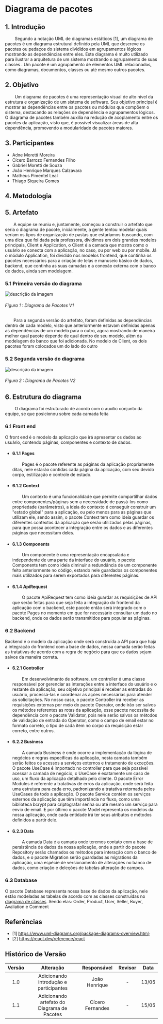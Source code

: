 # Diagrama de pacotes

## 1. Introdução

&emsp;&emsp; Segundo a notação UML de diagramas estáticos [1], um diagrama de pacotes é um diagrama estrutural definido pela UML que descreve os pacotes ou pedaços do sistema divididos em agrupamentos lógicos mostrando as dependências entre eles. Este diagrama é muito utilizado para ilustrar a arquitetura de um sistema mostrando o agrupamento de suas classes . Um pacote é um agrupamento de elementos UML relacionados, como diagramas, documentos, classes ou até mesmo outros pacotes.

## 2. Objetivo

&emsp;&emsp; Um diagrama de pacotes é uma representação visual de alto nível da estrutura e organização de um sistema de software. Seu objetivo principal é mostrar as dependências entre os pacotes ou módulos que compõem o sistema, destacando as relações de dependência e agrupamentos lógicos. O diagrama de pacotes também auxilia na redução de acoplamento entre os pacotes da aplicação, visto que, é possível visualizar áreas de alta dependência, promovendo a modularidade de pacotes maiores.

## 3. Participantes

- Adne Moretti Moreira
- Cícero Barrozo Fernandes Filho
- Gabriel Moretti de Souza
- João Henrique Marques Calzavara
- Matheus Pimentel Leal
- Thiago Siqueira Gomes

## 4. Metodologia

## 5. Artefato

&emsp;&emsp;A equipe se reuniu e, juntamente, começou a construir o artefato que seria o diagrama de pacote, inicialmente, a gente tentou modelar quais seriam os tipos de organização de pastas que estaríamos buscando, com uma dica que foi dada pela professora, dividimos em dois grandes modelos principais, Client e Application, o Client é a camada que mostra como o usuário se conecta com a aplicação, no caso, ou por web ou por mobile. Já o módulo Application, foi dividido nos modelos frontend, que continha os pacotes necessários para a criação de telas e manuseio básico de dados, backend, que continha as suas camadas e a conexão externa com o banco de dados, ainda sem modelagem.

### 5.1 Primeira versão do diagrama

<div style="display: center; align-items: center;">
  <img src="Assets/diagramas/PacotesV1.png" alt="descrição da imagem" style="margin-right: 20px;"/>
  <div style="flex-grow: 1;">
    <h6 style="text-align: flex;">
    Figura 1 : Diagrama de Pacotes V1
    </h6>
  </div>
</div>

&emsp;&emsp;Para a segunda versão do artefato, foram definidas as dependências dentro de cada modelo, visto que anteriormente estavam definidas apenas as dependências de um modelo para o outro, agora mostrando de maneira melhor qual pacote depende de qual dentro de seu modelo, além da modelagem do banco que foi adicionada. No modelo de Client, os dois pacotes foram colocados um do lado do outro

### 5.2 Segunda versão do diagrama

<div style="display: center; align-items: center;">
  <img src="Assets/diagramas/PacotesV2.png" alt="descrição da imagem" style="margin-right: 20px;"/>
  <div style="flex-grow: 1;">
    <h6 style="text-align: flex;">
    Figura 2 : Diagrama de Pacotes V2
    </h6>
  </div>
</div>

## 6. Estrutura do diagrama

&emsp;&emsp; O diagrama foi estruturado de acordo com o auxílio conjunto da equipe, se que posicionou sobre cada camada feita

### 6.1 Front end

O front end é o modelo da aplicação que irá apresentar os dados ao usuário, contendo páginas, componentes e contexto de dados.

- #### 6.1.1 Pages
  &emsp;&emsp; Pages é o pacote referente as páginas da aplicação propriamente ditas, nele estarão contidas cada página da aplicação, com seu devido corpo, estilização e controle de estado.
- #### 6.1.2 Context

  &emsp;&emsp; Um contexto é uma funcionalidade que permite compartilhar dados entre componentes/páginas sem a necessidade de passá-los como propriedade (parâmetros), a ideia do contexto é conseguir construir um "estado global" para a aplicação, ou pelo menos para as páginas que utilizam ele, sendo assim, o pacote Context tem como ideia guardar os diferentes contextos da aplicação que serão utilizados pelas páginas, para que possa acontecer a integração entre os dados e as diferentes páginas que necessitam deles.

- #### 6.1.3 Components

  &emsp;&emsp; Um componente é uma representação encapsulada e independente de uma parte da interface do usuário, o pacote Components tem como ideia diminuir a redundância de um componente feito anteriormente no código, estando nele guardados os componentes mais utilizados para serem exportados para diferentes páginas.

- #### 6.1.4 ApiRequest
  &emsp;&emsp; O pacote ApiRequest tem como ideia guardar as requisições de API que serão feitas para que seja feita a integração do frontend da aplicação com o backend, este pacote então será integrado com o pacote Pages no momento em que for necessário consultar um dado no backend, onde os dados serão transmitidos para popular as páginas.

### 6.2 Backend

Backend é o modelo da aplicação onde será construída a API para que haja a integração do frontend com a base de dados, nessa camada serão feitas as tratativas de acordo com a regra de negócio para que os dados sejam salvos da maneira correta.

- #### 6.2.1 Controller

  &emsp;&emsp; Em desenvolvimento de software, um controller é uma classe responsável por gerenciar as interações entre a interface do usuário e o restante da aplicação, seu objetivo principal é receber as entradas do usuário, processá-las e coordenar as ações necessárias para atender as solicitações. No nosso caso, o pacote Controller irá receber as requisições externas por meio do pacote Operator, onde irão ser salvos os métodos referentes as rotas da aplicação, esse pacote necessita de dependência com o pacote Validator, pois nele serão salvos os métodos de validação de entrada do Operator, como o campo de email estar no formato correto, o tipo de cada item no corpo da requisição estar correto, entre outros.

- #### 6.2.2 Business

  &emsp;&emsp; A camada Business é onde ocorre a implementação da lógica de negócios e regras específicas da aplicação, nesta camada também serão feitos os acessos a serviços externos e tratamento de exceções. O pacote UseCase é importado no controller para que seja possível acessar a camada de negócio, o UseCase é exatamente um caso de uso, um fluxo da aplicação detalhado pelo cliente. O pacote Error Modules é referente a tratativas de erros da aplicação, onde será feita uma estrutura para cada erro, padronizando a tratativa retornada pelos UseCases de todo a aplicação. O pacote Service contém os serviços externos da aplicação que têm importância no fluxo, como uma biblioteca bcrypt para criptografar senha ou até mesmo um serviço para envio de email. E por último o pacote Model representa os modelos da nossa aplicação, onde cada entidade irá ter seus atributos e métodos definidos a partir dele.

- #### 6.2.3 Data
  &emsp;&emsp; A camada Data é a camada onde teremos contato com a base de persistência de dados da nossa aplicação, onde a partir do pacote Repository serão chamados os métodos para interação com o banco de dados, e o pacote Migration serão guardadas as migrations da aplicação, uma espécie de versionamento de alterações no banco de dados, como criação e deleções de tabelas alteração de campos.

### 6.3 Database

O pacote Database representa nossa base de dados da aplicação, nele estão modeladas as tabelas de acordo com as classes construídas no [diagrama de classes](Modelagem/Estaticos/classes.md). Sendo elas: Order, Product, User, Seller, Buyer, Avaliation e Comment

## Referências

- [1] https://www.uml-diagrams.org/package-diagrams-overview.html;
- [2] https://react.dev/reference/react

## Histórico de Versão

| Versão |                  Alteração                  |   Responsável    | Revisor | Data  |
| :----: | :-----------------------------------------: | :--------------: | :-----: | :---: |
|  1.0   |   Adicionando introdução e participantes    |  João Henrique   |    -    | 13/05 |
|  1.1   | Adicionando artefato do Diagrama de Pacotes | Cícero Fernandes |    -    | 15/05 |
